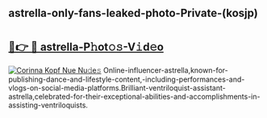 ## astrella-only-fans​-leaked-photo​-Private-(kosjp)


# <h2><a href="https://mediaupload.pro?title=astrella&ref=git">🔗👉 🔴 astrella-P𝚑ot𝚘𝚜-V𝚒d𝚎o</a></h2>

[![Corinna Kopf Nue Nu𝚍e𝚜](https://i.imgur.com/0qMVB7G.gif)](https://mediaupload.pro?title=astrella&ref=git)
Online-influencer-astrella,known-for-publishing-dance-and-lifestyle-content,-including-performances-and-vlogs-on-social-media-platforms.Brilliant-ventriloquist-assistant-astrella,celebrated-for-their-exceptional-abilities-and-accomplishments-in-assisting-ventriloquists.  